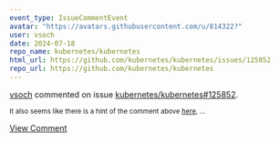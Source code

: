 ```yaml
---
event_type: IssueCommentEvent
avatar: "https://avatars.githubusercontent.com/u/814322?"
user: vsoch
date: 2024-07-18
repo_name: kubernetes/kubernetes
html_url: https://github.com/kubernetes/kubernetes/issues/125852
repo_url: https://github.com/kubernetes/kubernetes
---
```


<a href='https://github.com/vsoch' target='_blank'>vsoch</a> commented on issue <a href='https://github.com/kubernetes/kubernetes/issues/125852' target='_blank'>kubernetes/kubernetes#125852</a>.

<small>It also seems like there is a hint of the comment above [here](https://github.com/kubernetes/kubernetes/blob/ff8834cdd7abb9a2975f20dffb575d7f00a1d4d3/pkg/volume/emptydir/empty_dir.go#L557),...</small>

<a href='https://github.com/kubernetes/kubernetes/issues/125852' target='_blank'>View Comment</a>